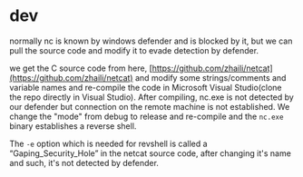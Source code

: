 # dev
normally nc is known by windows defender and is blocked by it, but we can pull the source code and modify it to evade detection by defender.

we get the C source code from here, [https://github.com/zhaili/netcat](https://github.com/zhaili/netcat) and modify some strings/comments and variable names and re-compile the code in Microsoft Visual Studio(clone the repo directly in Visual Studio). After compiling, nc.exe is not detected by our defender but connection on the remote machine is not established. We change the "mode" from debug to release and re-compile and the `nc.exe` binary establishes a reverse shell.

The `-e` option which is needed for revshell is called a “Gaping\_Security\_Hole” in the netcat source code, after changing it's name and such, it's not detected by defender.